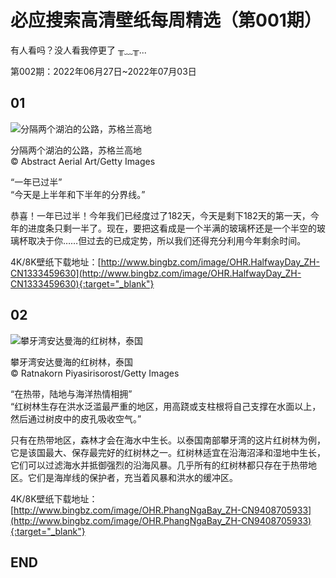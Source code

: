 # 必应搜索高清壁纸每周精选（第001期）

有人看吗？没人看我停更了 ╥﹏╥...

第002期：2022年06月27日~2022年07月03日

## 01

![分隔两个湖泊的公路，苏格兰高地](http://www.bingbz.com/oss/bingbz/images/OHR.HalfwayDay_ZH-CN1333459630.jpg)

分隔两个湖泊的公路，苏格兰高地<br />
© Abstract Aerial Art/Getty Images

“一年已过半”<br />
“今天是上半年和下半年的分界线。”

恭喜！一年已过半！今年我们已经度过了182天，今天是剩下182天的第一天，今年的进度条只剩一半了。现在，要把这看成是一个半满的玻璃杯还是一个半空的玻璃杯取决于你……但过去的已成定势，所以我们还得充分利用今年剩余时间。

4K/8K壁纸下载地址：[http://www.bingbz.com/image/OHR.HalfwayDay_ZH-CN1333459630](http://www.bingbz.com/image/OHR.HalfwayDay_ZH-CN1333459630){:target="_blank"}

## 02

![攀牙湾安达曼海的红树林，泰国](http://www.bingbz.com/oss/bingbz/images/OHR.PhangNgaBay_ZH-CN9408705933.jpg)

攀牙湾安达曼海的红树林，泰国<br />
© Ratnakorn Piyasirisorost/Getty Images

“在热带，陆地与海洋热情相拥”<br />
“红树林生存在洪水泛滥最严重的地区，用高跷或支柱根将自己支撑在水面以上，然后通过树皮中的皮孔吸收空气。”

只有在热带地区，森林才会在海水中生长。以泰国南部攀牙湾的这片红树林为例，它是该国最大、保存最完好的红树林之一。红树林适宜在沿海沼泽和湿地中生长，它们可以过滤海水并抵御强烈的沿海风暴。几乎所有的红树林都只存在于热带地区。它们是海岸线的保护者，充当着风暴和洪水的缓冲区。

4K/8K壁纸下载地址：[http://www.bingbz.com/image/OHR.PhangNgaBay_ZH-CN9408705933](http://www.bingbz.com/image/OHR.PhangNgaBay_ZH-CN9408705933){:target="_blank"}

## END
